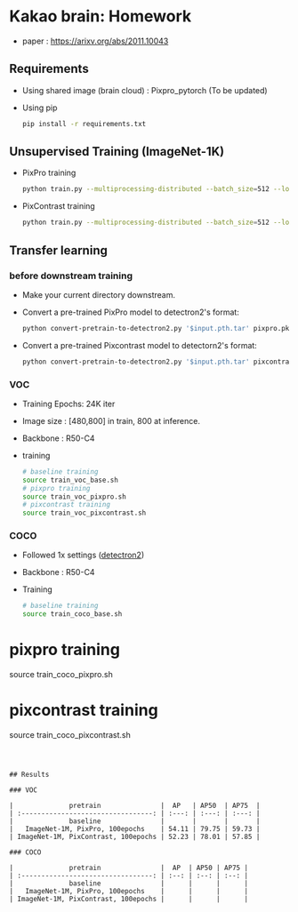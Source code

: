 # Kakao brain: Homework
* paper : https://arixv.org/abs/2011.10043



## Requirements

* Using shared image (brain cloud) : Pixpro_pytorch (To be updated) 

* Using pip 

  ```bash
  pip install -r requirements.txt
  ```

  

## Unsupervised Training (ImageNet-1K)

* PixPro training

  ```bash
  python train.py --multiprocessing-distributed --batch_size=512 --loss=pixpro
  ```

* PixContrast training

  ```bash
  python train.py --multiprocessing-distributed --batch_size=512 --loss=pixcontrast
  ```




## Transfer learning

### before downstream training

* Make your current directory downstream. 

* Convert a pre-trained PixPro model to detectron2's format:

  ```bash
  python convert-pretrain-to-detectron2.py '$input.pth.tar' pixpro.pkl
  ```

* Convert a pre-trained Pixcontrast model to detectorn2's format:

  ```bash
  python convert-pretrain-to-detectron2.py '$input.pth.tar' pixcontrast.pkl
  ```

  

### VOC

* Training Epochs: 24K iter

* Image size : [480,800] in train, 800 at inference.

* Backbone : R50-C4

* training

  ```bash
  # baseline training
  source train_voc_base.sh
  # pixpro training
  source train_voc_pixpro.sh
  # pixcontrast training
  source train_voc_pixcontrast.sh
  ```



### COCO

* Followed 1x settings ([detectron2](https://github.com/facebookresearch/detectron2/blob/master/MODEL_ZOO.md)) 

* Backbone : R50-C4

* Training

  ```bash
  # baseline training
  source train_coco_base.sh
# pixpro training
  source train_coco_pixpro.sh
  # pixcontrast training
  source train_coco_pixcontrast.sh
  ```
  
  

## Results

### VOC

|              pretrain               |  AP   | AP50  | AP75  |
| :---------------------------------: | :---: | :---: | :---: |
|              baseline               |       |       |       |
|   ImageNet-1M, PixPro, 100epochs    | 54.11 | 79.75 | 59.73 |
| ImageNet-1M, PixContrast, 100epochs | 52.23 | 78.01 | 57.85 |

### COCO

|              pretrain               |  AP  | AP50 | AP75 |
| :---------------------------------: | :--: | :--: | :--: |
|              baseline               |      |      |      |
|   ImageNet-1M, PixPro, 100epochs    |      |      |      |
| ImageNet-1M, PixContrast, 100epochs |      |      |      |